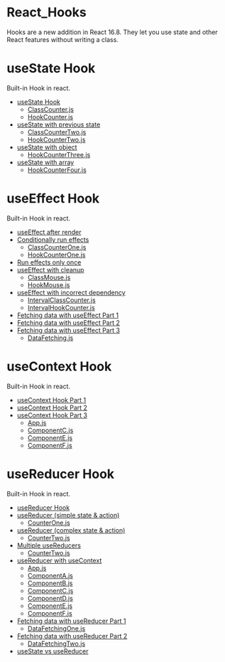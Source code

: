 # React_Hooks
Hooks are a new addition in React 16.8. They let you use state and other React features without writing a class.
# useState Hook 
Built-in Hook in react.
<ul>
  <li><a href="https://www.youtube.com/watch?v=lAW1Jmmr9hc&list=PLC3y8-rFHvwisvxhZ135pogtX7_Oe3Q3A&index=2&ab_channel=Codevolution">useState Hook</a>
    <ul>
      <li><a href="https://github.com/mtalhach/React_Hooks/blob/main/state-hook/src/components/ClassCounter.js">ClassCounter.js</a></li>
      <li><a href="https://github.com/mtalhach/React_Hooks/blob/main/state-hook/src/components/HookCounter.js">HookCounter.js</a></li>
    </ul>
  </li>

  <li><a href="https://www.youtube.com/watch?v=d0plTCQgsXs&list=PLC3y8-rFHvwisvxhZ135pogtX7_Oe3Q3A&index=3&ab_channel=Codevolution"> useState with previous state</a>
    <ul>
      <li><a href="https://github.com/mtalhach/React_Hooks/blob/main/state-hook/src/components/ClassCounterTwo.js">ClassCounterTwo.js</a></li>
      <li><a href="https://github.com/mtalhach/React_Hooks/blob/main/state-hook/src/components/HookCounterTwo.js">HookCounterTwo.js</a></li>
    </ul>
  </li>

   <li><a href="https://www.youtube.com/watch?v=-3lL8oyev9w&list=PLC3y8-rFHvwisvxhZ135pogtX7_Oe3Q3A&index=4&ab_channel=Codevolution"> useState with object</a>
    <ul>
      <li><a href="https://github.com/mtalhach/React_Hooks/blob/main/state-hook/src/components/HookCounterThree.js">HookCounterThree.js</a></li>
    </ul>
  </li>

   <li><a href="https://www.youtube.com/watch?v=RZ5wKYbOM_I&list=PLC3y8-rFHvwisvxhZ135pogtX7_Oe3Q3A&index=5&ab_channel=Codevolution">  useState with array</a>
    <ul>
      <li><a href="https://github.com/mtalhach/React_Hooks/blob/main/state-hook/src/components/HookCounterFour.js">HookCounterFour.js</a></li>
    </ul>
  </li>
</ul> 

# useEffect Hook 
Built-in Hook in react.
<ul>
  <li><a href="https://www.youtube.com/watch?v=nAuWOnFMlOw&list=PLC3y8-rFHvwisvxhZ135pogtX7_Oe3Q3A&index=7&ab_channel=Codevolution"> useEffect after render</a></li>
    <li><a href="https://www.youtube.com/watch?v=8DYlzVUTC7s&list=PLC3y8-rFHvwisvxhZ135pogtX7_Oe3Q3A&index=8&ab_channel=Codevolution">  Conditionally run effects</a>
    <ul>
      <li><a href="https://github.com/mtalhach/React_Hooks/blob/main/effect-hook/src/components/ClassCounterOne.js">ClassCounterOne.js</a></li>
      <li><a href="https://github.com/mtalhach/React_Hooks/blob/main/effect-hook/src/components/HookCounterOne.js">HookCounterOne.js</a></li>
    </ul>
  </li>

  <li><a href="https://www.youtube.com/watch?v=BH4xvzHa7H8&list=PLC3y8-rFHvwisvxhZ135pogtX7_Oe3Q3A&index=9&ab_channel=Codevolution">  Run effects only once</a></li>
    <li><a href="https://www.youtube.com/watch?v=DTlmk6QeOHY&list=PLC3y8-rFHvwisvxhZ135pogtX7_Oe3Q3A&index=10&ab_channel=Codevolution">  useEffect with cleanup</a>
    <ul>
      <li><a href="https://github.com/mtalhach/React_Hooks/blob/main/effect-hook/src/components/ClassMouse.js">ClassMouse.js</a></li>
      <li><a href="https://github.com/mtalhach/React_Hooks/blob/main/effect-hook/src/components/HookMouse.js">HookMouse.js
</a></li>
    </ul>
  </li>
  
  <li><a href="https://www.youtube.com/watch?v=SP-NrbQHFww&list=PLC3y8-rFHvwisvxhZ135pogtX7_Oe3Q3A&index=11&ab_channel=Codevolution">  useEffect with incorrect dependency</a>
    <ul>
      <li><a href="https://github.com/mtalhach/React_Hooks/blob/main/effect-hook/src/components/IntervalClassCounter.js">IntervalClassCounter.js</a></li>
      <li><a href="https://github.com/mtalhach/React_Hooks/blob/main/effect-hook/src/components/IntervalHookCounter.js">IntervalHookCounter.js
</a></li>
    </ul>
  </li>

   <li><a href="https://www.youtube.com/watch?v=bYFYF2GnMy8&list=PLC3y8-rFHvwisvxhZ135pogtX7_Oe3Q3A&index=13&ab_channel=Codevolution">  Fetching data with useEffect Part 1</a> </li>
   <li><a href="https://www.youtube.com/watch?v=1tfd6ANaNRY&list=PLC3y8-rFHvwisvxhZ135pogtX7_Oe3Q3A&index=14&ab_channel=Codevolution">   Fetching data with useEffect Part 2</a> </li>
   <li><a href="https://www.youtube.com/watch?v=zm_09NER-R0&list=PLC3y8-rFHvwisvxhZ135pogtX7_Oe3Q3A&index=14&ab_channel=Codevolution">  Fetching data with useEffect Part 3</a> 
    <ul>
      <li><a href="https://github.com/mtalhach/React_Hooks/blob/main/effect-hook/src/components/DataFetching.js">DataFetching.js</a></li>
    </ul>
  </li>
</ul>

# useContext Hook
Built-in Hook in react.
<ul>
   <li><a href="https://www.youtube.com/watch?v=CI7EYWmRDJE&list=PLC3y8-rFHvwisvxhZ135pogtX7_Oe3Q3A&index=15&ab_channel=Codevolution">  useContext Hook Part 1</a></li>
  <li><a href="https://www.youtube.com/watch?v=tEqNSOhCHLU&list=PLC3y8-rFHvwisvxhZ135pogtX7_Oe3Q3A&index=16&ab_channel=Codevolution">  useContext Hook Part 2</a></li>
  <li><a href="https://www.youtube.com/watch?v=UjjtvroahBU&list=PLC3y8-rFHvwisvxhZ135pogtX7_Oe3Q3A&index=17&ab_channel=Codevolution">  useContext Hook Part 3</a>
    <ul>
      <li><a href="https://github.com/mtalhach/React_Hooks/blob/main/context-hook/src/App.js">App.js</a></li>
      <li><a href="https://github.com/mtalhach/React_Hooks/blob/main/context-hook/src/components/ComponentC.js">ComponentC.js</a></li>
      <li><a href="https://github.com/mtalhach/React_Hooks/blob/main/context-hook/src/components/ComponentE.js">ComponentE.js</a></li>
      <li><a href="https://github.com/mtalhach/React_Hooks/blob/main/context-hook/src/components/ComponentF.js">ComponentF.js</a></li>
    </ul>
  </li>
</ul>

# useReducer Hook
Built-in Hook in react.
<ul>
   <li><a href="https://www.youtube.com/watch?v=cVYp4u1m6iA&list=PLC3y8-rFHvwisvxhZ135pogtX7_Oe3Q3A&index=18&ab_channel=Codevolution">  useReducer Hook</a></li>
  <li><a href="https://www.youtube.com/watch?v=IHJ-TO_1nME&list=PLC3y8-rFHvwisvxhZ135pogtX7_Oe3Q3A&index=19&ab_channel=Codevolution">useReducer (simple state & action)</a>
    <ul>
      <li><a href="https://github.com/mtalhach/React_Hooks/blob/main/reducer-hook/src/components/CounterOne.js">CounterOne.js
</a></li>
    </ul>
  </li>
  
  <li><a href="https://www.youtube.com/watch?v=uX7lxFrWUbA&list=PLC3y8-rFHvwisvxhZ135pogtX7_Oe3Q3A&index=20&ab_channel=Codevolution">useReducer (complex state & action)</a>
    <ul>
      <li><a href="https://github.com/mtalhach/React_Hooks/blob/main/reducer-hook/src/components/CounterTwo.js">CounterTwo.js
</a></li>
    </ul>
  </li>

  <li><a href="https://www.youtube.com/watch?v=5DsCKNRA8s4&list=PLC3y8-rFHvwisvxhZ135pogtX7_Oe3Q3A&index=21&ab_channel=Codevolution"> Multiple useReducers</a>
    <ul>
      <li><a href="https://github.com/mtalhach/React_Hooks/blob/main/reducer-hook/src/components/CounterThree.js">CounterTwo.js
</a></li>
    </ul>
  </li>

   <li><a href="https://www.youtube.com/watch?v=BCD2irXaVoE&list=PLC3y8-rFHvwisvxhZ135pogtX7_Oe3Q3A&index=22&ab_channel=Codevolution"> useReducer with useContext</a>
    <ul>
      <li><a href="https://github.com/mtalhach/React_Hooks/blob/main/reducer-hook/src/App.js">App.js
</a></li>
      <li><a href="https://github.com/mtalhach/React_Hooks/blob/main/reducer-hook/src/components/ComponentA.js">ComponentA.js
</a></li>
      <li><a href="https://github.com/mtalhach/React_Hooks/blob/main/reducer-hook/src/components/ComponentB.js">ComponentB.js
</a></li>
      <li><a href="https://github.com/mtalhach/React_Hooks/blob/main/reducer-hook/src/components/ComponentC.js">ComponentC.js
</a></li>
      <li><a href="https://github.com/mtalhach/React_Hooks/blob/main/reducer-hook/src/components/ComponentD.js">ComponentD.js
</a></li>
      <li><a href="https://github.com/mtalhach/React_Hooks/blob/main/reducer-hook/src/components/ComponentE.js">ComponentE.js
</a></li>
      <li><a href="https://github.com/mtalhach/React_Hooks/blob/main/reducer-hook/src/components/ComponentF.js">ComponentF.js
</a></li>
    </ul>
  </li>

   <li><a href="https://www.youtube.com/watch?v=snzS7-73SEQ&list=PLC3y8-rFHvwisvxhZ135pogtX7_Oe3Q3A&index=23&ab_channel=Codevolution"> Fetching data with useReducer Part 1</a>
    <ul>
      <li><a href="https://github.com/mtalhach/React_Hooks/blob/main/reducer-hook/src/components/DataFetchingOne.js">DataFetchingOne.js
</a></li>
    </ul>
  </li>

   <li><a href="https://www.youtube.com/watch?v=imjfiXxvMD8&list=PLC3y8-rFHvwisvxhZ135pogtX7_Oe3Q3A&index=24&ab_channel=Codevolution"> Fetching data with useReducer Part 2</a>
    <ul>
      <li><a href="https://github.com/mtalhach/React_Hooks/blob/main/reducer-hook/src/components/DataFetchingTwo.js">DataFetchingTwo.js
</a></li>
    </ul>
  </li>

   <li><a href="https://www.youtube.com/watch?v=3VClygDRSsU&list=PLC3y8-rFHvwisvxhZ135pogtX7_Oe3Q3A&index=25&ab_channel=Codevolution">  useState vs useReducer</a>
   </li>
</ul>

